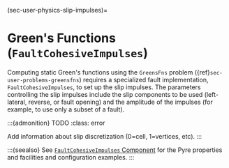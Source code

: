 (sec-user-physics-slip-impulses)=
# Green's Functions (`FaultCohesiveImpulses`)

Computing static Green's functions using the `GreensFns` problem ({ref}`sec-user-problems-greensfns`) requires a specialized fault implementation, `FaultCohesiveImpulses`, to set up the slip impulses.
The parameters controlling the slip impulses include the slip components to be used (left-lateral, reverse, or fault opening) and the amplitude of the impulses (for example, to use only a subset of a fault).

:::{admonition} TODO
:class: error

Add information about slip discretization (0=cell, 1=vertices, etc).
:::

:::{seealso}
See [`FaultCohesiveImpulses` Component](../../components/faults/FaultCohesiveImpulses.md)  for the Pyre properties and facilities and configuration examples.
:::